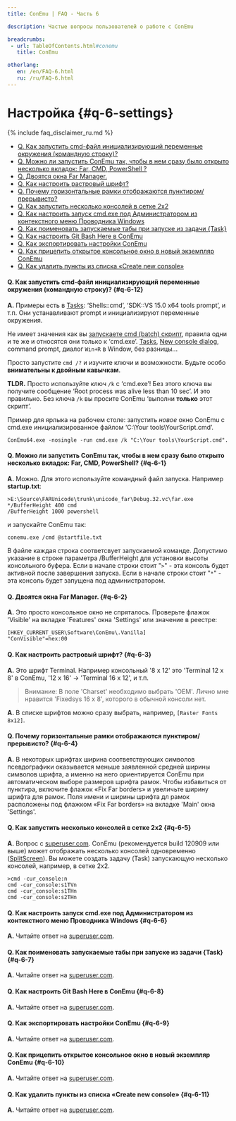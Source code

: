 ```yaml
---
title: ConEmu | FAQ - Часть 6

description: Частые вопросы пользователей о работе с ConEmu

breadcrumbs:
 - url: TableOfContents.html#conemu
   title: ConEmu

otherlang:
   en: /en/FAQ-6.html
   ru: /ru/FAQ-6.html
---
```


# Настройка  {#q-6-settings}

{% include faq_disclaimer_ru.md %}

* [Q. Как запустить cmd-файл инициализирующий переменные окружения (командную строку)?](#q-6-12)
* [Q. Можно ли запустить ConEmu так, чтобы в нем сразу было открыто несколько вкладок: Far, CMD, PowerShell ?](#q-6-1)
* [Q. Двоятся окна Far Manager.](#q-6-2)
* [Q. Как настроить растровый шрифт?](#q-6-3)
* [Q. Почему горизонтальные рамки отображаются пунктиром/прерывисто?](#q-6-4)
* [Q. Как запустить несколько консолей в сетке 2x2](#q-6-5)
* [Q. Как настроить запуск cmd.exe под Администратором из контекстного меню Проводника Windows](#q-6-6)
* [Q. Как поименовать запускаемые табы при запуске из задачи {Task}](#q-6-7)
* [Q. Как настроить Git Bash Here в ConEmu](#q-6-8)
* [Q. Как экспортировать настройки ConEmu](#q-6-9)
* [Q. Как прицепить открытое консольное окно в новый экземпляр ConEmu](#q-6-10)
* [Q. Как удалить пункты из списка «Create new console»](#q-6-11)



#### Q. Как запустить cmd-файл инициализирующий переменные окружения (командную строку)?   {#q-6-12}

**A.** Примеры есть в [Tasks](Tasks.html): ‘Shells::cmd’,
‘SDK::VS 15.0 x64 tools prompt’, и т.п. Они устанавливают prompt
и инициализируют переменные окружения.

Не имеет значения как вы [запускаете cmd (batch) скрипт](LaunchNewTab.html),
правила одни и те же и относятся они только к ‘cmd.exe’.
[Tasks](Tasks.html), [New console dialog](LaunchNewTab.html), command prompt,
диалог `Win+R` в Window, без разницы...

Просто запустите `cmd /?` и изучите ключи и возможности.
Будьте особо **внимательны к двойным кавычкам**.

**TLDR.** Просто используйте ключ `/k` с ‘cmd.exe’! Без этого ключа
вы получите сообщение ‘Root process was alive less than 10 sec’. И это правильно.
Без ключа `/k` вы просите ConEmu ‘выполни **только** этот скрипт’.

Пример для ярлыка на рабочем столе:
запустить *новое* окно ConEmu с cmd.exe
инициализированное файлом ‘C:\Your tools\YourScript.cmd’.

~~~
ConEmu64.exe -nosingle -run cmd.exe /k "C:\Your tools\YourScript.cmd".
~~~




#### Q. Можно ли запустить ConEmu так, чтобы в нем сразу было открыто несколько вкладок: Far, CMD, PowerShell?   {#q-6-1}

**A.** Можно. Для этого используйте командный файл запуска. Например **startup.txt**:

~~~
>E:\Source\FARUnicode\trunk\unicode_far\Debug.32.vc\far.exe
*/BufferHeight 400 cmd
/BufferHeight 1000 powershell
~~~

и запускайте ConEmu так:

~~~
conemu.exe /cmd @startfile.txt
~~~

В файле каждая строка соответсвует запускаемой команде. Допустимо указание в строке параметра /BufferHeight для установки высоты консольного буфера. Если в начале строки стоит "`>`" - эта консоль будет активной после завершения запуска. Если в начале строки стоит "`*`" - эта консоль будет запущена под администратором.




#### Q. Двоятся окна Far Manager.   {#q-6-2}

**A.** Это просто консольное окно не спряталось. Проверьте флажок 'Visible' на вкладке 'Features' окна 'Settings' или значение в реестре:

~~~
[HKEY_CURRENT_USER\Software\ConEmu\.Vanilla]
"ConVisible"=hex:00
~~~



#### Q. Как настроить растровый шрифт?   {#q-6-3}

**A.** Это шрифт Terminal. Например консольный '8 x 12' это 'Terminal 12 x 8' в ConEmu, '12 x 16' -> 'Terminal 16 x 12', и т.п.

> Внимание: В поле 'Charset' необходимо выбрать 'OEM'.
> Лично мне нравится 'Fixedsys 16 x 8', которого в обычной консоли нет.


**A.** В списке шрифтов можно сразу выбрать, например, `[Raster Fonts 8x12]`.




#### Q. Почему горизонтальные рамки отображаются пунктиром/прерывисто?   {#q-6-4}

**A.** В некоторых шрифтах ширина соответствующих символов псевдографики оказывается меньше заявленной средней ширины символов шрифта, а именно на него ориентируется ConEmu при автоматическом выборе размеров шрифта рамок. Чтобы избавиться от пунктира, включите флажок «Fix Far borders» и увеличьте ширину шрифта для рамок. Поля имени и ширины шрифта дл рамок расположены под флажком «Fix Far borders» на вкладке 'Main' окна 'Settings'.




#### Q. Как запустить несколько консолей в сетке 2x2   {#q-6-5}

**A.** Вопрос с [superuser.com](http://superuser.com/q/473807/139371). ConEmu (рекомендуется build 120909 или выше) может отображать несколько консолей одновременно ([SplitScreen](SplitScreen.html)). Вы можете создать задачу (Task) запускающую несколько консолей, например, в сетке 2x2.

~~~
>cmd -cur_console:n
cmd -cur_console:s1TVn
cmd -cur_console:s1THn
cmd -cur_console:s2THn
~~~



#### Q. Как настроить запуск cmd.exe под Администратором из контекстного меню Проводника Windows   {#q-6-6}

**A.** Читайте ответ на [superuser.com](http://superuser.com/q/470408/139371).




#### Q. Как поименовать запускаемые табы при запуске из задачи {Task}   {#q-6-7}

**A.** Читайте ответ на [superuser.com](http://superuser.com/q/459154/139371).




#### Q. Как настроить Git Bash Here в ConEmu   {#q-6-8}

**A.** Читайте ответ на [superuser.com](http://superuser.com/q/454380/139371).




#### Q. Как экспортировать настройки ConEmu   {#q-6-9}

**A.** Читайте ответ на [superuser.com](http://superuser.com/q/450144/139371).




#### Q. Как прицепить открытое консольное окно в новый экземпляр ConEmu   {#q-6-10}

**A.** Читайте ответ на [superuser.com](http://superuser.com/q/445394/139371).




#### Q. Как удалить пункты из списка «Create new console»   {#q-6-11}

**A.** Читайте ответ на [superuser.com](http://superuser.com/a/436273/139371).
